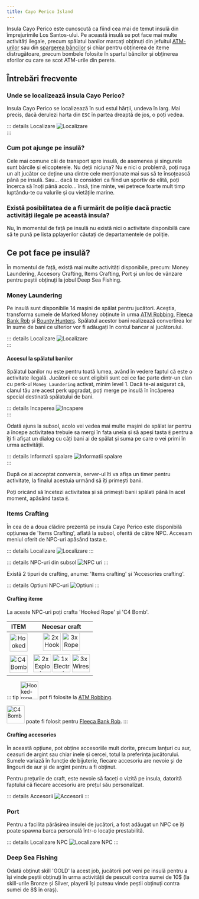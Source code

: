 ```yaml
---
title: Cayo Perico Island
---
```


Insula Cayo Perico este cunoscută ca fiind cea mai de temut insulă din împrejurimile Los Santos-ului. Pe această insulă se pot face mai multe activități ilegale, precum spălatul banilor marcați obținuți din jefuitul [ATM-urilor](./robberies/atm-robbery.md) sau din [spargerea bâncilor](./robberies/fleeca-bank-robbery.md) și chiar pentru obținerea de iteme distrugătoare, precum bombele folosite în spartul băncilor și obținerea sforilor cu care se scot ATM-urile din perete.

## Întrebări frecvente

### Unde se localizează insula Cayo Perico?

Insula Cayo Perico se localizează în sud estul hărții, undeva în larg. Mai precis, dacă derulezi harta din `ESC` în partea dreaptă de jos, o poți vedea.

::: details Localizare
 <Image src="https://i.imgur.com/3XX88Kg.png" alt="Localizare" />  
:::

### Cum pot ajunge pe insulă?

Cele mai comune căi de transport spre insulă, de asemenea și singurele sunt bărcile și elicopterele. Nu deții niciuna? Nu e nici o problemă, poți ruga un alt jucător ce deține una dintre cele menționate mai sus să te însoțească până pe insulă. Sau... dacă te consideri ca fiind un sportiv de elită, poți încerca să înoți până acolo... însă, ține minte, vei petrece foarte mult timp luptându-te cu valurile și cu vietățile marine.

### Există posibilitatea de a fi urmărit de poliție dacă practic activități ilegale pe această insula?

Nu, în momentul de față pe insulă nu există nici o activitate disponibilă care să te pună pe lista pplayerilor căutați de departamentele de poliție.

## Ce pot face pe insulă?

În momentul de față, există mai multe activități disponibile, precum: Money Laundering, Accesory Crafting, Items Crafting, Port și un loc de vânzare pentru peștii obținuți la jobul Deep Sea Fishing.

### Money Laundering

Pe insulă sunt disponibile 14 mașini de spălat pentru jucători. Aceștia, transforma sumele de Marked Money obținute în urma [ATM Robbing](./robberies/atm-robbery.md), [Fleeca Bank Rob](./robberies/fleeca-bank-robbery.md) și [Bounty Hunters](../events/bounty-hunters.md). Spălatul acestor bani realizează convertirea lor în sume de bani ce ulterior vor fi adăugați în contul bancar al jucătorului.

::: details Localizare
<Image src="https://i.imgur.com/HIaELoY.png" alt="Localizare" />  
:::

#### Accesul la spălatul banilor

Spălatul banilor nu este pentru toată lumea, având în vedere faptul că este o activitate ilegală. Jucătorii ce sunt eligibili sunt cei ce fac parte dintr-un clan cu perk-ul `Money Laundering` activat, minim level 1. Dacă te-ai asigurat că, clanul tău are acest perk upgradat, poți merge pe insulă în încăperea special destinată spălatului de bani. 

::: details Incaperea
<Image src="https://i.imgur.com/kzEMHO0.png" alt="Incapere" />  
:::

Odată ajuns la subsol, acolo vei vedea mai multe mașini de spălat iar pentru a începe activitatea trebuie sa mergi în fata uneia și să apeși tasta `E` pentru a îți fi afișat un dialog cu câți bani ai de spălat și suma pe care o vei primi în urma activității.

::: details Informatii spalare
<Image src="https://i.imgur.com/DkBEPwL.png" alt="Informatii spalare" />  
:::

După ce ai acceptat conversia, server-ul îti va afișa un timer pentru activitate, la finalul acestuia urmând să îți primești banii.

Poți oricând să încetezi activitatea și să primești banii spălati până în acel moment, apăsând tasta `E`.

### Items Crafting
În cea de a doua clădire prezentă pe insula Cayo Perico este disponibilă opțiunea de 'Items Crafting', aflată la subsol, oferită de către NPC. Accesam meniul oferit de NPC-uri apăsând tasta `E`.

::: details Localizare
<Image src="https://i.imgur.com/gr5Ip2k.png" alt="Localizare" /> 
:::

::: details NPC-uri din subsol
<Image src="https://i.imgur.com/zgwsxfd.png" alt="NPC uri" /> 
:::

Există 2 tipuri de crafting, anume: 'Items crafting' și 'Accesories crafting'.

::: details Optiuni NPC-uri
<Image src="https://i.imgur.com/MEEQz1u.png" alt="Optiuni" /> 
:::

#### Crafting iteme

La aceste NPC-uri poți crafta 'Hooked Rope' și 'C4 Bomb'.

| ITEM   | Necesar craft | 
| :-----------: | :-----------: |
| <Image src="https://i.imgur.com/OQ1GppJ.png" alt="Hooked-rope" width="48" label="Hooked Rope" />  |  <Image src="https://i.imgur.com/UXt9NNT.png" alt="2x Hook" width="48" label="2x Hook" /> <Image src="https://i.imgur.com/GarEQ1P.png" alt="3x Rope" width="48" label="3x Rope" /> |
| <Image src="https://i.imgur.com/5mitctQ.png" alt="C4 Bomb" width="48" label="C4 Bomb" /> | <Image src="https://i.imgur.com/BijpevO.png" alt="2x Explosive" width="48" label="2x Explosive" /> <Image src="https://i.imgur.com/hMMK1SU.png" alt="1x Electronic keyboard" width="48" label="1x Electronic keyboard" /> <Image src="https://i.imgur.com/C6Pj7yU.png" alt="3x Wires" width="48" label="3x Wires" /> | 

::: tip
<Image src="https://i.imgur.com/OQ1GppJ.png" alt="Hooked-rope" width="48" label="Hooked Rope" /> pot fi folosite la [ATM Robbing](./robberies/atm-robbery.md).

<Image src="https://i.imgur.com/5mitctQ.png" alt="C4 Bomb" width="48" label="C4 Bomb" /> poate fi folosit pentru [Fleeca Bank Rob](./robberies/fleeca-bank-robbery.md).
:::

#### Crafting accesories

În această opțiune, pot obține accesoriile mult dorite, precum lanțuri cu aur, ceasuri de argint sau chiar inele și cercei, totul la preferința jucătorului. Sumele variază în funcție de bijuterie, fiecare accesoriu are nevoie și de lingouri de aur și de argint pentru a fi obținut.

Pentru prețurile de craft, este nevoie să faceți o vizită pe insula, datorită faptului că fiecare accesoriu are prețul său personalizat.

::: details Accesorii
<Image src="https://i.imgur.com/UnwX5Un.png" alt="Accesorii" />
:::

### Port

Pentru a facilita părăsirea insulei de jucători, a fost adăugat un NPC ce îți poate spawna barca personală într-o locație prestabilită. 

::: details Localizare NPC
<Image src="https://i.imgur.com/3w4wfUo.png" alt="Localizare NPC" />
:::

### Deep Sea Fishing

Odată obținut skill 'GOLD' la acest job, jucătorii pot veni pe insulă pentru a își vinde peștii obținuți în urma activității de pescuit contra sumei de 10$ (la skill-urile Bronze și Silver, playerii își puteau vinde peștii obținuți contra sumei de 8$ în oraș).
